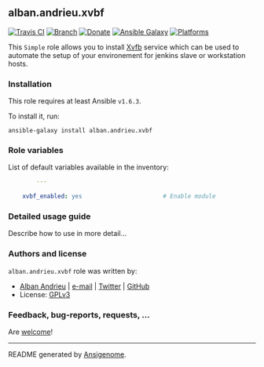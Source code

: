 ## alban.andrieu.xvbf

[![Travis CI](http://img.shields.io/travis/AlbanAndrieu/ansible-xvbf.svg?style=flat)](http://travis-ci.org/AlbanAndrieu/ansible-xvbf) [![Branch](http://img.shields.io/github/tag/AlbanAndrieu/ansible-xvbf.svg?style=flat-square)](https://github.com/AlbanAndrieu/ansible-xvbf/tree/master) [![Donate](https://img.shields.io/gratipay/AlbanAndrieu.svg?style=flat)](https://www.gratipay.com/AlbanAndrieu)  [![Ansible Galaxy](http://img.shields.io/badge/galaxy-alban.andrieu.xvbf-blue.svg?style=flat)](https://galaxy.ansible.com/list#/roles/1174) [![Platforms](http://img.shields.io/badge/platforms-ubuntu-lightgrey.svg?style=flat)](#)

This ``Simple`` role allows you to install [Xvfb](http://en.wikipedia.org/wiki/Xvfb) service 
which can be used to automate the setup of your environement for jenkins slave or workstation hosts.

### Installation

This role requires at least Ansible `v1.6.3`. 

To install it, run:

    ansible-galaxy install alban.andrieu.xvbf



### Role variables

List of default variables available in the inventory:

```yaml
        ---
    
    xvbf_enabled: yes                       # Enable module
```


### Detailed usage guide

Describe how to use in more detail...


### Authors and license

`alban.andrieu.xvbf` role was written by:
- [Alban Andrieu](fr.linkedin.com/in/nabla/) | [e-mail](mailto:alban.andrieu@free.fr) | [Twitter](https://twitter.com/AlbanAndrieu) | [GitHub](https://github.com/AlbanAndrieu)
- License: [GPLv3](https://tldrlegal.com/license/gnu-general-public-license-v3-%28gpl-3%29)

### Feedback, bug-reports, requests, ...

Are [welcome](https://github.com/AlbanAndrieu/ansible-xvbf/issues)!

***

README generated by [Ansigenome](https://github.com/nickjj/ansigenome/).
